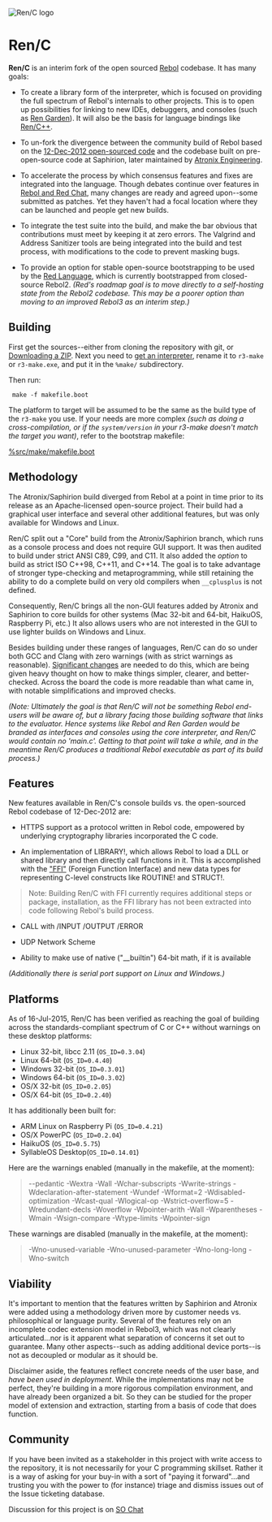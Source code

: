 ![Ren/C logo](https://raw.githubusercontent.com/metaeducation/ren-c/master/ren-c-logo.png)

# Ren/C

**Ren/C** is an interim fork of the open sourced
[Rebol](http://en.wikipedia.org/wiki/Rebol) codebase.  It has many goals:

* To create a library form of the interpreter, which is focused on providing
the full spectrum of Rebol's internals to other projects.  This is to open
up possibilities for linking to new IDEs, debuggers, and consoles (such as
[Ren Garden](https://www.youtube.com/watch?v=0exDvv5WEv4)).  It will also be
the basis for language bindings like [Ren/C++](http://rencpp.hostilefork.com/).

* To un-fork the divergence between the community build of Rebol based on the
[12-Dec-2012 open-sourced code](http://www.rebol.com/cgi-bin/blog.r?view=0519)
and the codebase built on pre-open-source code at Saphirion, later maintained
by [Atronix Engineering](http://atronixengineering.com/downloads.html).

* To accelerate the process by which consensus features and fixes are
integrated into the language.  Though debates continue over features in
[Rebol and Red Chat](http://rebolsource.net/go/chat-faq), many changes are
ready and agreed upon--some submitted as patches.  Yet they haven't had a
focal location where they can be launched and people get new builds.

* To integrate the test suite into the build, and make the bar obvious that
contributions must meet by keeping it at zero errors.  The Valgrind and
Address Sanitizer tools are being integrated into the build and test process,
with modifications to the code to prevent masking bugs.

* To provide an option for stable open-source bootstrapping to be used by the
[Red Language](http://www.red-lang.org/p/about.html), which is currently
bootstrapped from closed-source Rebol2.  *(Red's roadmap goal is to move
directly to a self-hosting state from the Rebol2 codebase.  This may be
a poorer option than moving to an improved Rebol3 as an interim step.)*


## Building

First get the sources--either from cloning the repository with git, or
[Downloading a ZIP](https://github.com/metaeducation/ren-c/archive/master.zip).
Next you need to [get an interpreter](http://rebolsource.net), rename it
to `r3-make` or `r3-make.exe`, and put it in the `%make/` subdirectory.

Then run:

	 make -f makefile.boot

The platform to target will be assumed to be the same as the build type of
the `r3-make` you use.  If your needs are more complex *(such as doing a
cross-compilation, or if the `system/version` in your r3-make doesn't match
the target you want)*, refer to the bootstrap makefile:

[%src/make/makefile.boot](https://github.com/metaeducation/ren-c/blob/master/make/makefile.boot)


## Methodology

The Atronix/Saphirion build diverged from Rebol at a point in time prior to
its release as an Apache-licensed open-source project.  Their build had a
graphical user interface and several other additional features, but was only
available for Windows and Linux.

Ren/C split out a "Core" build from the Atronix/Saphirion branch, which runs
as a console process and does not require GUI support.  It was then audited to
build under strict ANSI C89, C99, and C11.  It also added the *option* to build
as strict ISO C++98, C++11, and C++14.  The goal is to take advantage of
stronger type-checking and metaprogramming, while still retaining the ability
to do a complete build on very old compilers when `__cplusplus` is not defined.

Consequently, Ren/C brings all the non-GUI features added by Atronix and
Saphirion to core builds for other systems (Mac 32-bit and 64-bit, HaikuOS,
Raspberry Pi, etc.)  It also allows users who are not interested in the GUI to
use lighter builds on Windows and Linux.

Besides building under these ranges of languages, Ren/C can do so under both
GCC and Clang with zero warnings (with as strict warnings as reasonable).
[Significant changes](https://github.com/metaeducation/ren-c/pull/12) are
needed to do this, which are being given heavy thought on how to make things
simpler, clearer, and better-checked.  Across the board the code is more
readable than what came in, with notable simplifications and improved checks.

*(Note: Ultimately the goal is that Ren/C will not be something Rebol end-users
will be aware of, but a library facing those building software that links to
the evaluator.  Hence systems like Rebol and Ren Garden would be branded as
interfaces and consoles using the core interpreter, and Ren/C would contain
no 'main.c'.  Getting to that point will take a while, and in the meantime
Ren/C produces a traditional Rebol executable as part of its build process.)*


## Features

New features available in Ren/C's console builds vs. the open-sourced Rebol
codebase of 12-Dec-2012 are:

* HTTPS support as a protocol written in Rebol code, empowered by underlying
cryptography libraries incorporated the C code.

* An implementation of LIBRARY!, which allows Rebol to load	a DLL or shared
library and then directly call functions in it.  This is accomplished with the
["FFI"](https://en.wikipedia.org/wiki/Foreign_function_interface) (Foreign
Function Interface) and new data types for representing C-level constructs
like ROUTINE! and STRUCT!.

> Note: Building Ren/C with FFI currently requires additional steps or package,
> installation, as the FFI library has not been extracted into code following
> Rebol's build process.

* CALL with /INPUT /OUTPUT /ERROR

* UDP Network Scheme

* Ability to make use of native ("__builtin") 64-bit math, if it is available

*(Additionally there is serial port support on Linux and Windows.)*


## Platforms

As of 16-Jul-2015, Ren/C has been verified as reaching the goal of building
across the standards-compliant spectrum of C or C++ without warnings on
these desktop platforms:

* Linux 32-bit, libcc 2.11 (`OS_ID=0.3.04`)
* Linux 64-bit (`OS_ID=0.4.40`)
* Windows 32-bit (`OS_ID=0.3.01`)
* Windows 64-bit (`OS_ID=0.3.02`)
* OS/X 32-bit (`OS_ID=0.2.05`)
* OS/X 64-bit (`OS_ID=0.2.40`)

It has additionally been built for:

* ARM Linux on Raspberry Pi (`OS_ID=0.4.21`)
* OS/X PowerPC (`OS_ID=0.2.04`)
* HaikuOS (`OS_ID=0.5.75`)
* SyllableOS Desktop(`OS_ID=0.14.01`)

Here are the warnings enabled (manually in the makefile, at the moment):

> --pedantic -Wextra -Wall -Wchar-subscripts -Wwrite-strings
> -Wdeclaration-after-statement -Wundef -Wformat=2 -Wdisabled-optimization
> -Wcast-qual -Wlogical-op -Wstrict-overflow=5 -Wredundant-decls -Woverflow
> -Wpointer-arith -Wall -Wparentheses -Wmain -Wsign-compare -Wtype-limits
> -Wpointer-sign

These warnings are disabled (manually in the makefile, at the moment):

> -Wno-unused-variable -Wno-unused-parameter -Wno-long-long -Wno-switch


## Viability

It's important to mention that the features written by Saphirion and Atronix
were added using a methodology driven more by customer needs vs. philosophical
or language purity.  Several of the features rely on an incomplete codec
extension model in Rebol3, which was not clearly articulated...nor is it
apparent what separation of concerns it set out to guarantee.  Many other
aspects--such as adding additional device ports--is not as decoupled or modular
as it should be.

Disclaimer aside, the features reflect concrete needs of the user base, and
*have been used in deployment*.  While the implementations may not be perfect,
they're building in a more rigorous compilation environment, and have already
been organized a bit.  So they can be studied for the proper model of extension
and extraction, starting from a basis of code that does function.


## Community

If you have been invited as a stakeholder in this project with write
access to the repository, it is not necessarily for your C programming
skillset.  Rather it is a way of asking for your buy-in with a sort of
"paying it forward"...and trusting you with the power to (for instance)
triage and dismiss issues out of the Issue ticketing database.

Discussion for this project is on [SO Chat](http://rebolsource.net/go/chat-faq)
